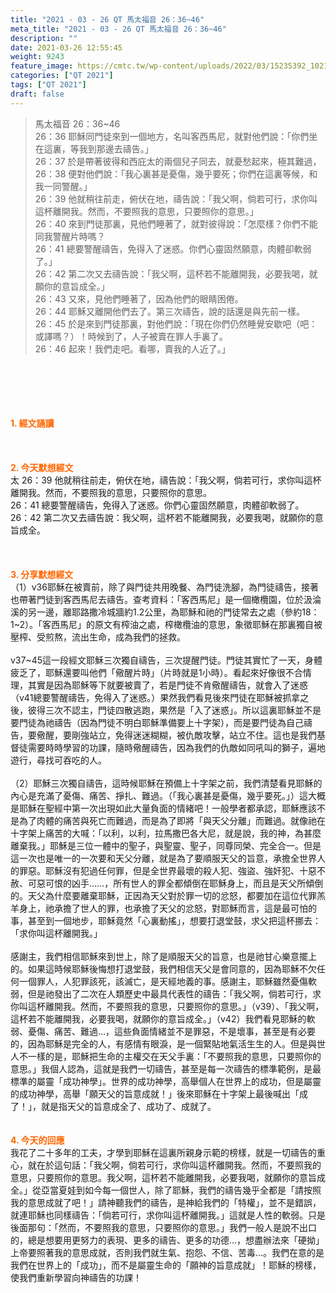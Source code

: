 ```yaml
---
title: "2021 - 03 - 26 QT 馬太福音 26：36~46"
meta_title: "2021 - 03 - 26 QT 馬太福音 26：36~46"
description: ""
date: 2021-03-26 12:55:45
weight: 9243
feature_image: https://cmtc.tw/wp-content/uploads/2022/03/15235392_10211799862337740_180693556567566654_o-1.webp
categories: ["QT 2021"]
tags: ["QT 2021"]
draft: false
---
```


<blockquote>馬太福音 26：36~46<br />
26：36 耶穌同門徒來到一個地方，名叫客西馬尼，就對他們說：「你們坐在這裏，等我到那邊去禱告。」<br />
26：37 於是帶著彼得和西庇太的兩個兒子同去，就憂愁起來，極其難過，<br />
26：38 便對他們說：「我心裏甚是憂傷，幾乎要死；你們在這裏等候，和我一同警醒。」<br />
26：39 他就稍往前走，俯伏在地，禱告說：「我父啊，倘若可行，求你叫這杯離開我。然而，不要照我的意思，只要照你的意思。」<br />
26：40 來到門徒那裏，見他們睡著了，就對彼得說：「怎麼樣？你們不能同我警醒片時嗎？<br />
26：41 總要警醒禱告，免得入了迷惑。你們心靈固然願意，肉體卻軟弱了。」<br />
26：42 第二次又去禱告說：「我父啊，這杯若不能離開我，必要我喝，就願你的意旨成全。」<br />
26：43 又來，見他們睡著了，因為他們的眼睛困倦。<br />
26：44 耶穌又離開他們去了。第三次禱告，說的話還是與先前一樣。<br />
26：45 於是來到門徒那裏，對他們說：「現在你們仍然睡覺安歇吧（吧：或譯嗎？）！時候到了，人子被賣在罪人手裏了。<br />
26：46 起來！我們走吧。看哪，賣我的人近了。」</blockquote><br />
&nbsp;<br />
<br />
&nbsp;<br />
<br />
<span style="color: #ff6600;"><strong>1. </strong><strong>經文誦讀</strong></span><br />
<br />
<span style="color: #ff6600;"><strong> </strong></span><br />
<br />
<span style="color: #ff6600;"><strong>2. 今天默想</strong><strong>經文<br />
</strong></span>太 26：39 他就稍往前走，俯伏在地，禱告說：「我父啊，倘若可行，求你叫這杯離開我。然而，不要照我的意思，只要照你的意思。<br />
26：41 總要警醒禱告，免得入了迷惑。你們心靈固然願意，肉體卻軟弱了。<br />
26：42 第二次又去禱告說：我父啊，這杯若不能離開我，必要我喝，就願你的意旨成全。<br />
<br />
&nbsp;<br />
<br />
<span style="color: #ff6600;"><strong>3. 分享默想經文<br />
</strong></span>（1）v36耶穌在被賣前，除了與門徒共用晚餐、為門徒洗腳，為門徒禱告，接著也帶著門徒到客西馬尼去禱告。查考資料：「客西馬尼」是一個橄欖園，位於汲淪溪的另一邊，離耶路撒冷城牆約1.2公里，為耶穌和祂的門徒常去之處（參約18：1~2）。「客西馬尼」的原文有榨油之處，榨橄欖油的意思，象徵耶穌在那裏獨自被壓榨、受煎熬，流出生命，成為我們的拯救。<br />
<br />
v37~45這一段經文耶穌三次獨自禱告，三次提醒門徒。門徒其實忙了一天，身體疲乏了，耶穌還要叫他們「儆醒片時」（片時就是1小時）。看起來好像很不合情理，其實是因為耶穌等下就要被賣了，若是門徒不肯儆醒禱告，就會入了迷惑（v41總要警醒禱告，免得入了迷惑。）果然我們看見後來門徒在耶穌被抓拿之後，彼得三次不認主，門徒四散逃跑，果然是「入了迷惑」。所以這裏耶穌並不是要門徒為祂禱告（因為門徒不明白耶穌準備要上十字架），而是要門徒為自己禱告，要儆醒，要剛強站立，免得迷迷糊糊，被仇敵攻擊，站立不住。這也是我們基督徒需要時時學習的功課，隨時儆醒禱告，因為我們的仇敵如同吼叫的獅子，遍地遊行，尋找可吞吃的人。<br />
<br />
（2）耶穌三次獨自禱告，這時候耶穌在預備上十字架之前，我們清楚看見耶穌的內心是充滿了憂傷、痛苦、掙扎、難過。（「我心裏甚是憂傷，幾乎要死。」）這大概是耶穌在聖經中第一次出現如此大量負面的情緒吧！一般學者都承認，耶穌應該不是為了肉體的痛苦與死亡而難過，而是為了即將「與天父分離」而難過。就像祂在十字架上痛苦的大喊：「以利，以利，拉馬撒巴各大尼，就是說，我的神，為甚麼離棄我。」耶穌是三位一體中的聖子，與聖靈、聖子，同尊同榮、完全合一。但是這一次也是唯一的一次要和天父分離，就是為了要順服天父的旨意，承擔全世界人的罪惡。耶穌沒有犯過任何罪，但是全世界最壞的殺人犯、強盜、強奸犯、十惡不赦、可惡可恨的凶手……，所有世人的罪全都傾倒在耶穌身上，而且是天父所傾倒的。天父為什麼要離棄耶穌，正因為天父對於罪一切的忿怒，都要加在這位代罪羔羊身上，祂承擔了世人的罪，也承擔了天父的忿怒，對耶穌而言，這是最可怕的事，甚至到一個地步，耶穌竟然「心裏動搖」，想要打退堂鼓，求父把這杯挪去：「求你叫這杯離開我。」<br />
<br />
感謝主，我們相信耶穌來到世上，除了是順服天父的旨意，也是祂甘心樂意擺上的。如果這時候耶穌後悔想打退堂鼓，我們相信天父是會同意的，因為耶穌不欠任何一個罪人，人犯罪該死，該滅亡，是天經地義的事。感謝主，耶穌雖然憂傷軟弱，但是祂發出了二次在人類歷史中最具代表性的禱告：「我父啊，倘若可行，求你叫這杯離開我。然而，不要照我的意思，只要照你的意思。」（v39）、「我父啊，這杯若不能離開我，必要我喝，就願你的意旨成全。」（v42）我們看見耶穌的軟弱、憂傷、痛苦、難過…，這些負面情緒並不是罪惡，不是壞事，甚至是有必要的，因為耶穌是完全的人，有感情有眼淚，是一個緊貼地氣活生生的人。但是與世人不一樣的是，耶穌把生命的主權交在天父手裏：「不要照我的意思，只要照你的意思。」我個人認為，這就是我們一切禱告，甚至是每一次禱告的標準範例，是最標準的屬靈「成功神學」。世界的成功神學，高舉個人在世界上的成功，但是屬靈的成功神學，高舉「願天父的旨意成就！」後來耶穌在十字架上最後喊出「成了！」，就是指天父的旨意成全了、成功了、成就了。<br />
<br />
<br />
<span style="color: #ff6600;"><strong>4. 今天的回應<br />
</strong></span>我花了二十多年的工夫，才學到耶穌在這裏所親身示範的榜樣，就是一切禱告的重心，就在於這句話：「我父啊，倘若可行，求你叫這杯離開我。然而，不要照我的意思，只要照你的意思。我父啊，這杯若不能離開我，必要我喝，就願你的意旨成全。」從亞當夏娃到如今每一個世人，除了耶穌，我們的禱告幾乎全都是「請按照我的意思成就了吧！」請神聽我們的禱告，是神給我們的「特權」，並不是錯誤，就連耶穌也同樣禱告：「倘若可行，求你叫這杯離開我。」這就是人性的軟弱。只是後面那句：「然而，不要照我的意思，只要照你的意思。」我們一般人是說不出口的，總是想要用更努力的表現、更多的禱告、更多的功德…，想盡辦法來「硬拗」上帝要照著我的意思成就，否則我們就生氣、抱怨、不信、苦毒…。我們在意的是我們在世界上的「成功」，而不是屬靈生命的「願神的旨意成就」！耶穌的榜樣，使我們重新學習向神禱告的功課！<br />
<br />
&nbsp;<br />
<br />
&nbsp;
        